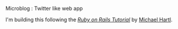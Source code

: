 Microblog : Twitter like web app

I'm building this following the [*Ruby on Rails Tutorial*](http://railstutorial.org/)
by [Michael Hartl](http://michaelhartl.com/).
